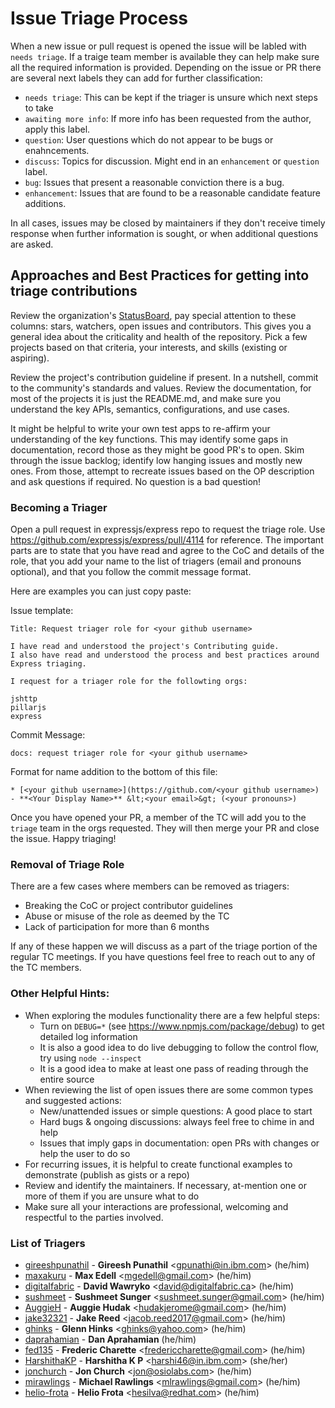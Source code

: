# Issue Triage Process

When a new issue or pull request is opened the issue will be labled with `needs triage`.
If a traige team member is available they can help make sure all the required information
is provided. Depending on the issue or PR there are several next labels they can add for further
classification:

* `needs triage`: This can be kept if the triager is unsure which next steps to take
* `awaiting more info`: If more info has been requested from the author, apply this label.
* `question`: User questions which do not appear to be bugs or enahncements.
* `discuss`: Topics for discussion. Might end in an `enhancement` or `question` label.
* `bug`: Issues that present a reasonable conviction there is a bug.
* `enhancement`: Issues that are found to be a reasonable candidate feature additions.

In all cases, issues may be closed by maintainers if they don't receive timely response when
further information is sought, or when additional questions are asked.

## Approaches and Best Practices for getting into triage contributions

Review the organization's [StatusBoard](https://expressjs.github.io/statusboard/),
pay special attention to these columns: stars, watchers, open issues and contributors.
This gives you a general idea about the criticality and health of the repository.
Pick a few projects based on that criteria, your interests, and skills (existing or aspiring).

Review the project's contribution guideline if present. In a nutshell,
commit to the community's standards and values. Review the
documentation, for most of the projects it is just the README.md, and
make sure you understand the key APIs, semantics, configurations, and use cases.

It might be helpful to write your own test apps to re-affirm your
understanding of the key functions. This may identify some gaps in
documentation, record those as they might be good PR's to open.
Skim through the issue backlog; identify low hanging issues and mostly new ones.
From those, attempt to recreate issues based on the OP description and
ask questions if required. No question is a bad question!

### Becoming a Triager

Open a pull request in expressjs/express repo to request the triage role.
Use https://github.com/expressjs/express/pull/4114 for reference. The important
parts are to state that you have read and agree to the CoC and details of the role,
that you add your name to the list of triagers (email and pronouns optional), and
that you follow the commit message format.

Here are examples you can just copy paste:

Issue template:

```
Title: Request triager role for <your github username>

I have read and understood the project's Contributing guide.
I also have read and understood the process and best practices around Express triaging.

I request for a triager role for the followting orgs:

jshttp
pillarjs
express
```

Commit Message:

```
docs: request triager role for <your github username>
```

Format for name addition to the bottom of this file:

```
* [<your github username>](https://github.com/<your github username>) - **<Your Display Name>** &lt;<your email>&gt; (<your pronouns>)
```

Once you have opened your PR, a member of the TC will add you to the `triage` team in the
orgs requested.  They will then merge your PR and close the issue.  Happy triaging!

### Removal of Triage Role

There are a few cases where members can be removed as triagers:

- Breaking the CoC or project contributor guidelines
- Abuse or misuse of the role as deemed by the TC
- Lack of participation for more than 6 months

If any of these happen we will discuss as a part of the triage portion of the regular TC meetings.
If you have questions feel free to reach out to any of the TC members.

### Other Helpful Hints:

- When exploring the modules functionality there are a few helpful steps:
  - Turn on `DEBUG=*` (see https://www.npmjs.com/package/debug) to get detailed log information
  - It is also a good idea to do live debugging to follow the control flow, try using `node --inspect`
  - It is a good idea to make at least one pass of reading through the entire source
- When reviewing the list of open issues there are some common types and suggested actions:
  - New/unattended issues or simple questions: A good place to start
  - Hard bugs & ongoing discussions: always feel free to chime in and help
  - Issues that imply gaps in documentation: open PRs with changes or help the user to do so
- For recurring issues, it is helpful to create functional examples to demonstrate (publish as gists or a repo)
- Review and identify the maintainers. If necessary, at-mention one or more of them if you are unsure what to do
- Make sure all your interactions are professional, welcoming and respectful to the parties involved.

### List of Triagers

* [gireeshpunathil](https://github.com/gireeshpunathil) - **Gireesh Punathil** &lt;gpunathi@in.ibm.com&gt; (he/him)
* [maxakuru](https://github.com/maxakuru) - **Max Edell** &lt;mgedell@gmail.com&gt; (he/him)
* [digitaIfabric](https://github.com/digitaIfabric) - **David Wawryko** &lt;david@digitalfabric.ca&gt; (he/him)
* [sushmeet](https://github.com/sushmeet) - **Sushmeet Sunger** &lt;sushmeet.sunger@gmail.com&gt; (he/him)
* [AuggieH](https://github.com/auggieh) - **Auggie Hudak** &lt;hudakjerome@gmail.com&gt; (he/him)
* [jake32321](https://github.com/jake32321) - **Jake Reed** &lt;jacob.reed2017@gmail.com&gt; (he/him)
* [ghinks](https://github.com/ghinks) - **Glenn Hinks** &lt;ghinks@yahoo.com&gt; (he/him)
* [daprahamian](https://github.com/daprahamian) - **Dan Aprahamian** (he/him)
* [fed135](https://github.com/fed135) - **Frederic Charette** &lt;fredericcharette@gmail.com&gt; (he/him)
* [HarshithaKP](https://github.com/HarshithaKP) - **Harshitha K P** &lt;harshi46@in.ibm.com&gt; (she/her)
* [jonchurch](https://github.com/jonchurch) - **Jon Church** &lt;jon@osiolabs.com&gt; (he/him)
* [mirawlings](https://github.com/mirawlings) - **Michael Rawlings** &lt;mlrawlings@gmail.com&gt; (he/him)
* [helio-frota](https://github.com/helio-frota) - **Helio Frota** &lt;hesilva@redhat.com&gt; (he/him)

